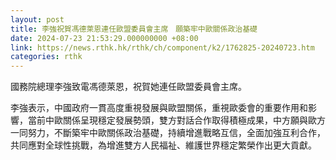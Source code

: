 ```yaml
---
layout: post
title: 李強祝賀馮德萊恩連任歐盟委員會主席　願築牢中歐關係政治基礎
date: 2024-07-23 21:53:29.000000000 +08:00
link: https://news.rthk.hk/rthk/ch/component/k2/1762825-20240723.htm
categories: rthk
---
```


國務院總理李強致電馮德萊恩，祝賀她連任歐盟委員會主席。

李強表示，中國政府一貫高度重視發展與歐盟關係，重視歐委會的重要作用和影響，當前中歐關係呈現穩定發展勢頭，雙方對話合作取得積極成果，中方願與歐方一同努力，不斷築牢中歐關係政治基礎，持續增進戰略互信，全面加強互利合作，共同應對全球性挑戰，為增進雙方人民福祉、維護世界穩定繁榮作出更大貢獻。
